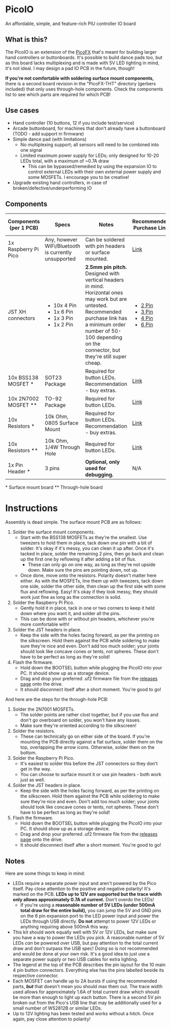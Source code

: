 # PicoIO
An affordable, simple, and feature-rich PIU controller IO board

## What is this?
The PicoIO is an extension of the [PicoFX](https://github.com/dj505/PicoFX) that's meant for building larger hand controllers or buttonboards. It's possible to build dance pads too, but as this board lacks multiplexing and is made with 5V LED lighting in mind, it's not ideal. I may design a pad IO PCB in the future, though!

**If you're not comfortable with soldering surface mount components,** there is a second board revision in the "PicoFX-THT" directory (gerbers included) that only uses through-hole components. Check the components list to see which parts are required for which PCB!

## Use cases
* Hand controller (10 buttons, 12 if you include test/service)
* Arcade buttonboard, for machines that don't already have a buttonboard (TODO - add support in firmware)
* Simple dance pad (with limitations)
    * No multiplexing support; all sensors will need to be combined into one signal
    * Limited maximum power supply for LEDs; only designed for 10-20 LEDs total, with a maximum of ~0.7A draw
        * This can be bypassed/remedied by using the expansion IO to control external LEDs with their own external power supply and some MOSFETs. I encourage you to be creative!
* Upgrade existing hand controllers, in case of broken/defective/underperforming IO

## Components
| Components (per 1 PCB) | Specs | Notes | Recommended Purchase Link | Approximate Min. Cost of Components |
|------------------------|-------|-------|---------------------------|-----------------------------------------|
|1x Raspberry Pi Pico|Any, however WiFi/Bluetooth is currently unsupported|Can be soldered with pin headers or surface mounted.|[Link](https://www.digikey.ca/en/products/detail/raspberry-pi/SC0915/13624793)|$4|
|JST XH connectors|<ul><li>10x 4 Pin</li><li>1x 6 Pin</li><li>1x 3 Pin</li><li>1x 2 Pin</li></ul>|**2.5mm pin pitch.** Designed with vertical headers in mind. Horizontal ones may work but are untested. Recommended purchase link has a minimum order number of 50-100 depending on the connector, but they're still super cheap.|<ul><li>[2 Pin](https://www.lcsc.com/product-detail/Wire-To-Board-Wire-To-Wire-Connector_HCTL-XH-2A_C3012117.html)</li><li>[3 Pin](https://www.lcsc.com/product-detail/Wire-To-Board-Wire-To-Wire-Connector_HCTL-XH-3A_C3012118.html)</li><li>[4 Pin](https://www.lcsc.com/product-detail/Wire-To-Board-Wire-To-Wire-Connector_HCTL-XH-4A_C2908602.html)</li><li>[6 Pin](https://www.lcsc.com/product-detail/Wire-To-Board-Wire-To-Wire-Connector_HCTL-XH-6A_C2908604.html)</li></ul>|$2.50|
|10x BSS138 MOSFET \*|SOT23 Package|Required for button LEDs. Recommendation - buy extras.|[Link](https://www.lcsc.com/product-detail/MOSFETs_Yangzhou-Yangjie-Elec-Tech-BSS138_C400505.html)|$0.40|
|10x 2N7002 MOSFET \*\*|TO-92 Package|Required for button LEDs.|[Link](https://www.lcsc.com/product-detail/MOSFETs_onsemi-2N7002_C124475.html)|$0.40|
|10x Resistors \*|10k Ohm, 0805 Surface Mount|Required for button LEDs. Recommendation - buy extras.|[Link](https://www.lcsc.com/product-detail/Chip-span-style-background-color-ff0-Resistor-span-Surface-Mount_Viking-Tech-AR05DTC1001_C416059.html)|$1|
|10x Resistors \*\*|10k Ohm, 1/4W Through Hole|Required for button LEDs.|[Link](https://www.lcsc.com/product-detail/Chip-span-style-background-color-ff0-Resistor-span-Surface-Mount_Viking-Tech-AR05DTC1001_C416059.html)|$1|
|1x Pin Header \*|3 pins|**Optional, only used for debugging.**|N/A|N/A|

\* Surface mount board
\*\* Through-hole board

# Instructions
Assembly is dead simple. The surface mount PCB are as follows:  
1. Solder the surface mount components.
    * Start with the BSS138 MOSFETs as they're the smallest. Use tweezers to hold them in place, tack down *one* pin with a bit of solder. It's okay if it's messy, you can clean it up after. Once it's tacked in place, solder the remaining 2 pins, then go back and clean up the first one by reflowing it after adding a bit of flux.
        * These can only go on one way, as long as they're not upside down. Make sure the pins are pointing down, not up.
    * Once done, move onto the resistors. Polarity doesn't matter here either. As with the MOSFETs, line them up with tweezers, tack down one side, solder the other side, then clean up the first side with some flux and reflowing. Easy! It's okay if they look messy, they should work just fine as long as the connection is solid.
2. Solder the Raspberry Pi Pico.
    * Gently hold it in place, tack in one or two corners to keep it held down where you want it, and solder all the pins.
    * This can be done with or without pin headers, whichever you're more comfortable with!
3. Solder the JST headers in place.
    * Keep the side with the holes facing forward, as per the printing on the silkscreen. Hold them against the PCB while soldering to make sure they're nice and even. Don't add too much solder; your joints should look like concave cones or tents, not spheres. These don't have to be perfect as long as they're solid!
4. Flash the firmware.
    * Hold down the BOOTSEL button while plugging the PicoIO into your PC. It should show up as a storage device.
    * Drag and drop your preferred .uf2 firmware file from the [releases page](https://github.com/dj505/PicoIO/releases) onto the drive.
    * It should disconnect itself after a short moment. You're good to go!

And here are the steps for the through-hole PCB:  
1. Solder the 2N7001 MOSFETs.
    * The solder points are rather clost together, but if you use flux and don't go overboard on solder, you won't have any issues.
    * Make sure they're oriented according to the silkscreen!
2. Solder the resistors.
    * These can technically go on either side of the board. If you're mounting the PCB directly against a flat surface, solder them on the top, overlapping the arrow icons. Otherwise, solder them on the bottom.
3. Solder the Raspberry Pi Pico.
    * It's easiest to solder this before the JST connectors so they don't get in the way.
    * You can choose to surface mount it or use pin headers - both work just as well.
4. Solder the JST headers in place.
    * Keep the side with the holes facing forward, as per the printing on the silkscreen. Hold them against the PCB while soldering to make sure they're nice and even. Don't add too much solder; your joints should look like concave cones or tents, not spheres. These don't have to be perfect as long as they're solid!
5. Flash the firmware.
    * Hold down the BOOTSEL button while plugging the PicoIO into your PC. It should show up as a storage device.
    * Drag and drop your preferred .uf2 firmware file from the [releases page](https://github.com/dj505/PicoIO/releases) onto the drive.
    * It should disconnect itself after a short moment. You're good to go!

## Notes
Here are some things to keep in mind:
* LEDs require a separate power input and aren't powered by the Pico itself. Pay close attention to the positive and negative polarity! It's marked on the PCB. **LEDs up to 12V are supported but the trace width only allows approximately 0.7A of current.** Don't overdo the LEDs!
    * If you're using a **reasonable number of 5V LEDs (under 500mA total draw for the entire build),** you can jump the 5V and GND pins on the 6 pin expansion port to the LED power input and power the LEDs through USB directly. **Do not** attempt to power 12V LEDs or anything requiring above 500mA this way.
* This kit should work equally well with 5V or 12V LEDs, but make sure you have a way to power the LEDs you pick. A reasonable number of 5V LEDs *can* be powered over USB, but pay attention to the total current draw and don't surpass the USB spec! Doing so is not recommended and would be done at your own risk. It's a good idea to just use a separate power supply or two USB cables for extra lighting.
* The legend at the top of the PCB describes the pin layout for the 10 main 4 pin button connectors. Everything else has the pins labelled beside its respective connector.
* Each MOSFET can handle up to 2A bursts if using the recommended parts, ***but*** that doesn't mean you should max them out. The trace width used allows for approximately 1.6A of total current draw which should be more than enough to light up each button. There is a second 5V pin broken out from the Pico's USB line that may be additionally used for a small number of WS2812B or similar LEDs.
* Up to 12V lighting has been tested and works without a hitch. Once again, pay close attention to polarity!
